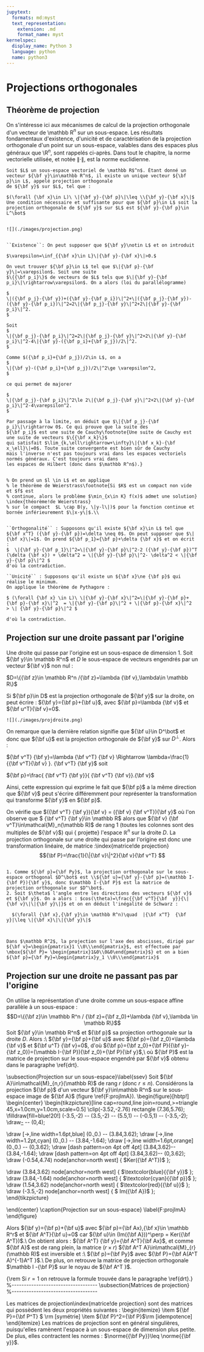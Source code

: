```yaml
---
jupytext:
  formats: md:myst
  text_representation:
    extension: .md
    format_name: myst
kernelspec:
  display_name: Python 3
  language: python
  name: python3
---
```

# Projections orthogonales


## Théorème de projection
On s'intéresse ici aux mécanismes de calcul de la projection orthogonale d'un vecteur de \mathbb R$^n$ sur un sous-espace. Les résultats fondamentaux d'existence, d'unicité et de caractérisation de la projection orthogonale d'un point sur un sous-espace, valables dans des espaces plus généraux que \R$^n$, sont rappelés ci-après. Dans tout le chapitre,
la norme vectorielle utilisée, et notée $\|\cdot\|$, est la norme euclidienne.

````{prf:theorem} Théorème de projection
Soit $L$ un sous-espace vectoriel de \mathbb R$^n$. Étant donné un vecteur ${\bf y}\in\mathbb R^n$, il existe un unique vecteur ${\bf p}\in L$, appelé projection orthogonale
de ${\bf y}$ sur $L$, tel que :

$(\forall {\bf x}\in L)\ \|{\bf y}-{\bf p}\|\leq \\{\bf y}-{\bf x}\|$
Une condition nécessaire et suffisante pour que ${\bf p}\in L$ soit la projection orthogonale de ${\bf y}$ sur $L$ est ${\bf y}-{\bf p}\in L^\bot$
````
```{index} Projection orthogonale
```


```{margin} 
![](./images/projection.png)
```

````{prf:proof}

``Existence``: On peut supposer que ${\bf y}\notin L$ et on introduit 

$\varepsilon=\inf_{{\bf x}\in L}\|{\bf y}-{\bf x}\|>0.$ 

On veut trouver ${\bf p}\in L$ tel que $\|{\bf p}-{\bf y}\|=\varepsilon$. Soit une suite
$\{{\bf p_i}\}$ de vecteurs de $L$ tels que $\|{\bf y}-{\bf p_i}\|\rightarrow\varepsilon$. On a alors (loi du parallélogramme)

$
\|({\bf p_j}-{\bf y})+({\bf y}-{\bf p_i})\|^2+\|({\bf p_j}-{\bf y})-({\bf y}-{\bf p_i})\|^2=2\|{\bf p_j}-{\bf y}\|^2+2\|{\bf y}-{\bf p_i}\|^2.
$

Soit
$
\|{\bf p_j}-{\bf p_i}\|^2=2\|{\bf p_j}-{\bf y}\|^2+2\|{\bf y}-{\bf p_i}\|^2-4\|{\bf y}-({\bf p_i}+{\bf p_j})/2\|^2.
$

Comme $({\bf p_i}+{\bf p_j})/2\in L$, on a 
$
\|{\bf y}-({\bf p_i}+{\bf p_j})/2\|^2\ge \varepsilon^2,
$

ce qui permet de majorer

$
\|{\bf p_j}-{\bf p_i}\|^2\le 2\|{\bf p_j}-{\bf y}\|^2+2\|{\bf y}-{\bf p_i}\|^2-4\varepsilon^2.
$

Par passage à la limite, on déduit que $\|{\bf p_j}-{\bf p_i}\|\rightarrow 0$. Ce qui prouve que la suite des 
${\bf p_i}$ est une suite de Cauchy\footnote{Une suite de Cauchy est une suite de vecteurs $\{{\bf x_k}\}$
qui satisfait $\lim_{k,\ell\rightarrow+\infty}\|{\bf x_k}-{\bf x_\ell}\|=0$. Toute suite convergente est bien sûr de Cauchy
mais l'inverse n'est pas toujours vrai dans les espaces vectoriels normés généraux. C'est toujours vrai dans 
les espaces de Hilbert (donc dans $\mathbb R^n$).}


% On prend un $l \in L$ et on applique 
% le théorème de Weierstrass\footnote{Si $K$ est un compact non vide et $f$ est
% continue, alors le problème $\min_{x\in K} f(x)$ admet une solution} \index{théorème!de Weierstrass} 
% sur le compact  $L \cap B(y, \|y-l\|)$ pour la fonction continue et bornée inférieurement $\|x-y\|$.\\


``Orthogonalité`` : Supposons qu'il existe ${\bf x}\in L$ tel que ${\bf x^T} ({\bf y}-{\bf p})=\delta \neq 0$. On peut supposer que $\|{\bf x}\|=1$. On prend ${\bf p_1}={\bf p}+\delta {\bf x}$ et on écrit : 
$  \|{\bf y}-{\bf p_1}\|^2=\|{\bf y}-{\bf p}\|^2-2 ({\bf y}-{\bf p})^T (\delta {\bf x}) + \delta^2 = \|{\bf y}-{\bf p}\|^2- \delta^2 < \|{\bf y}-{\bf p}\|^2 $
d'où la contradiction.

``Unicité`` : Supposons qu'il existe un ${\bf x}\ne {\bf p}$ qui réalise le minimum.
On applique le théorème de Pythagore :

$ (\forall {\bf x} \in L)\ \|{\bf y}-{\bf x}\|^2=\|{\bf y}-{\bf p}+{\bf p}-{\bf x}\|^2  = \|{\bf y}-{\bf p}\|^2 + \|{\bf p}-{\bf x}\|^2  > \| {\bf y}-{\bf p}\|^2 $

d'où la contradiction. 
````

## Projection sur une droite passant par l'origine

Une droite qui passe par l'origine est un sous-espace de dimension 1. Soit ${\bf y}\in \mathbb R^n$ et $D$ le sous-espace de vecteurs engendrés par un vecteur ${\bf v}$ non nul : 

$D=\{{\bf z}\in \mathbb R^n /{\bf z}=\lambda {\bf v},\lambda\in \mathbb R\}$

Si ${\bf p}\in D$ est la projection orthogonale de ${\bf y}$ sur la droite, on peut écrire  : ${\bf y}={\bf p}+{\bf u}$, avec ${\bf p}=\lambda {\bf v}$ et ${\bf u^T}{\bf v}=0$. 

```{margin} 
![](./images/projdroite.png)
```

On remarque que la dernière relation signifie que ${\bf u}\in D^\bot$ et donc que ${\bf u}$ est la projection orthogonale de ${\bf y}$ sur $D^\bot$.
Alors :

${\bf v^T}  {\bf y}=\lambda {\bf v^T}  {\bf v} \Rightarrow \lambda=\frac{1}{{\bf v^T}{\bf v} }. {\bf v^T}  {\bf y}$
soit

${\bf p}=\frac{ {\bf v^T}  {\bf y}}{ {\bf v^T}  {\bf v}}.{\bf v}$

Ainsi, cette expression qui exprime le fait que ${\bf p}$ a la même direction que ${\bf v}$ peut s'écrire différemment pour représenter la transformation qui transforme ${\bf y}$ en ${\bf p}$.

On vérifie que $({\bf v^T}  {\bf y}){\bf v} = ({\bf v} {\bf v^T}){\bf y}$ où l'on observe que $ {\bf v^T}  {\bf y}\in \mathbb R$ alors que ${\bf v} {\bf v^T}\in\mathcal{M}_n(\mathbb R)$  de rang 1 (toutes les colonnes sont des multiples de ${\bf v}$) qui { projette} l'espace $\mathbb R^n$ sur la droite $D$. La projection orthogonale sur une droite qui passe par l'origine est donc une transformation linéaire, de matrice :\index{matrice!de projection}
$${\bf P}=\frac{1}{\|{\bf v}\|^2}{\bf v}{\bf v^T} $$



```{prf:remark}

1. Comme ${\bf p}={\bf Py}$, la projection orthogonale sur le sous-espace orthogonal $D^\bot$ est \\${\bf u}={\bf y}-{\bf p}=(\mathbb I-{\bf P}){\bf y}$, donc $\mathbb I-{\bf P}$ est la matrice de projection orthogonale sur $D^\bot$.
2. Soit $\theta$ l'angle entre les directions des vecteurs ${\bf v}$ et ${\bf y}$. On a alors : $cos(\theta)=\frac{{\bf v^T}{\bf  y}}{\|{\bf v}\|\|{\bf y}\|}$ et on en déduit l'inégalité de Schwarz : 

  $(\forall {\bf x},{\bf y}\in \mathbb R^n)\quad  |{\bf x^T}  {\bf y}|\leq \|{\bf x}\|\|{\bf y}\|$
```

````{prf:example}


Dans $\mathbb R^2$, la projection sur l'axe des abscisses, dirigé par ${\bf v}=\begin{pmatrix}1 \\0\\\end{pmatrix}$, est effectuée par \mbox{${\bf P}= \begin{pmatrix}1&0\\0&0\end{pmatrix}$} et on a bien ${\bf p}={\bf Py}=\begin{pmatrix}y_1 \\0\\\end{pmatrix}$
````

## Projection sur une droite ne passant pas par l'origine

On utilise la représentation d'une droite comme un sous-espace affine parallèle à un sous-espace : 
$$D=\{{\bf z}\in \mathbb R^n / {\bf z}={\bf z_0}+\lambda {\bf v},\lambda \in \mathbb R\}$$
Soit ${\bf y}\in \mathbb R^n$ et ${\bf p}$ sa projection orthogonale sur la droite $D$. Alors :\\
${\bf y}={\bf p}+{\bf u}$ avec ${\bf p}={\bf z_0}+\lambda {\bf v}$ et ${\bf u^T}  {\bf v}=0$, d'où ${\bf p}={\bf z_0}+{\bf P}({\bf y}-{\bf z_0})=(\mathbb I-{\bf P}){\bf z_0}+{\bf P}{\bf y}$,\\
 où ${\bf P}$ est la matrice de projection sur le sous-espace engendré par ${\bf v}$ obtenu dans le paragraphe \ref{drt}.
 
\subsection{Projection sur un sous-espace}\label{ssev}
Soit ${\bf A}\in\mathcal{M}_{n,r}(\mathbb R)$  de rang $r$ (donc $r\leq n$). Considérons la projection ${\bf p}$ d'un vecteur  ${\bf y}\in\mathbb R^n$ sur le sous-espace image de ${\bf A}$ (figure \ref{F:projImA}).
\begin{figure}[hbtp!]
\begin{center}
\begin{tikzpicture}[line cap=round,line join=round,>=triangle 45,x=1.0cm,y=1.0cm,scale=0.5]
\clip(-3.52,-2.76) rectangle (7.36,5.76);
\filldraw[fill=blue!20!] (-3.5,-2) -- (3.5,-2) --  (5.5,1) -- (-0.5,1) -- (-3.5,-2);
\draw[-](0,0) -- (0,4);

\draw [->,line width=1.6pt,blue] (0.,0.) -- (3.84,3.62);
\draw [->,line width=1.2pt,cyan] (0.,0.) -- (3.84,-1.64);
\draw [->,line width=1.6pt,orange] (0.,0.) -- (0,3.62);
\draw [dash pattern=on 4pt off 4pt] (3.84,3.62)-- (3.84,-1.64);
\draw [dash pattern=on 4pt off 4pt] (3.84,3.62)-- (0,3.62);
\draw (-0.54,4.74) node[anchor=north west] { $Ker({\bf A^T})$ };

\draw (3.84,3.62) node[anchor=north west] { $\textcolor{blue}{{\bf y}}$ };
\draw (3.84,-1.64) node[anchor=north west] { $\textcolor{cyan}{{\bf p}}$ };
\draw (1.54,3.62) node[anchor=north west] { $\textcolor{red}{{\bf u}}$ };
\draw (-3.5,-2) node[anchor=north west] { $ Im({\bf A})$ };
\end{tikzpicture}

\end{center}
\caption{Projection sur un sous-espace}
\label{F:projImA}
\end{figure}

Alors ${\bf y}={\bf p}+{\bf u}$ avec ${\bf p}={\bf Ax},{\bf x}\in \mathbb R^r$ et ${\bf A^T}{\bf u}=0$ car ${\bf u}\in (Im({\bf A}))^\perp = Ker({\bf A^T})$.\\
On obtient alors : ${\bf A^T} {\bf y}={\bf A^T}{\bf Ax}$, et comme ${\bf A}$ est de rang plein, la matrice ($r\times r$) ${\bf A^T A}\in\mathcal{M}_{r}(\mathbb R)$ est inversible et :\\
${\bf p}={\bf Py}$ avec ${\bf P}={\bf A(A^T A)^{-1}A^T }$.\\
De plus, on retrouve la matrice de projection orthogonale $\mathbb I -{\bf P}$ sur le noyau de ${\bf A^T }$.

{\rem Si $r=1$ on retrouve la formule trouvée dans le paragraphe \ref{drt}.}
%-----------------------------------
\subsection{Matrices de projection}
%-----------------------------------

Les matrices de projection\index{matrice!de projection} sont des matrices
qui possèdent les deux propriétés suivantes : 
\begin{itemize}
  \item ${\bf P}={\bf P^T} $ \rm [symétrie]
  \item ${\bf P}^2={\bf P}$\rm  [idempotence]
\end{itemize}
Les matrices de projection sont en général singulières, puisqu'elles ramènent l'espace à un sous-espace de dimension plus petite. De plus, elles contractent les normes : $\norme{{\bf Py}}\leq \norme{{\bf y}}$.